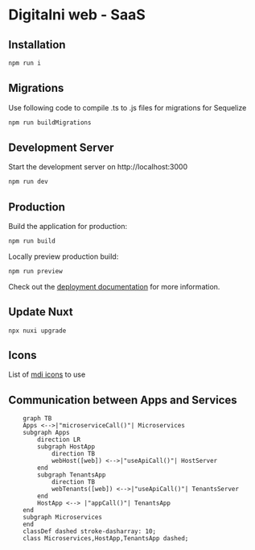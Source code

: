 # Digitalni web - SaaS

## Installation

```bash
npm run i
```

## Migrations

Use following code to compile .ts to .js files for migrations for Sequelize

```bash
npm run buildMigrations
```

## Development Server

Start the development server on http://localhost:3000

```bash
npm run dev
```

## Production

Build the application for production:

```bash
npm run build
```

Locally preview production build:

```bash
npm run preview
```

Check out the [deployment documentation](https://nuxt.com/docs/getting-started/deployment) for more information.

## Update Nuxt

```
npx nuxi upgrade
```

## Icons

List of [mdi icons](https://pictogrammers.com/library/mdi/) to use

## Communication between Apps and Services

```mermaid
    graph TB
    Apps <-->|"microserviceCall()"| Microservices
    subgraph Apps
        direction LR
        subgraph HostApp
            direction TB
            webHost([web]) <-->|"useApiCall()"| HostServer
        end
        subgraph TenantsApp
            direction TB
            webTenants([web]) <-->|"useApiCall()"| TenantsServer
        end
        HostApp <--> |"appCall()"| TenantsApp
    end
    subgraph Microservices
    end
    classDef dashed stroke-dasharray: 10;
    class Microservices,HostApp,TenantsApp dashed;
```
